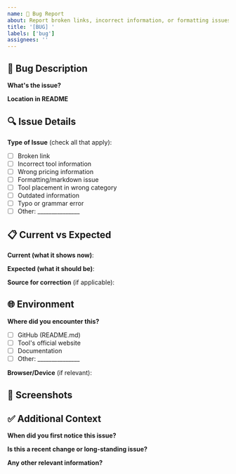 ```yaml
---
name: 🐛 Bug Report
about: Report broken links, incorrect information, or formatting issues
title: '[BUG] '
labels: ['bug']
assignees: ''
---
```


## 🐛 Bug Description

**What's the issue?**
<!-- Clear description of what's wrong -->

**Location in README**
<!-- Section name and/or tool name where the issue is located -->

## 🔍 Issue Details

**Type of Issue** (check all that apply):
- [ ] Broken link
- [ ] Incorrect tool information
- [ ] Wrong pricing information
- [ ] Formatting/markdown issue
- [ ] Tool placement in wrong category
- [ ] Outdated information
- [ ] Typo or grammar error
- [ ] Other: _______________

## 📋 Current vs Expected

**Current (what it shows now)**:
<!-- Include link, text, or screenshot of current state -->

**Expected (what it should be)**:
<!-- What the correct information should be -->

**Source for correction** (if applicable):
<!-- Link to official documentation, announcement, etc. -->

## 🌐 Environment

**Where did you encounter this?**
- [ ] GitHub (README.md)
- [ ] Tool's official website
- [ ] Documentation
- [ ] Other: _______________

**Browser/Device** (if relevant):
<!-- For formatting issues -->

## 📸 Screenshots

<!-- If applicable, add screenshots to help explain the problem -->

## ✅ Additional Context

**When did you first notice this issue?**

**Is this a recent change or long-standing issue?**

**Any other relevant information?**
